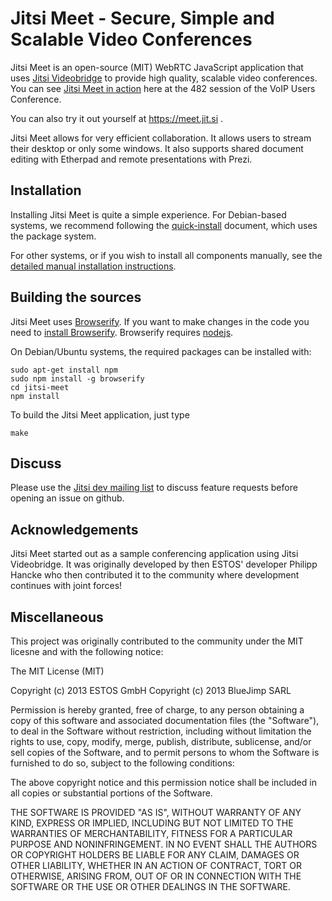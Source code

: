 Jitsi Meet - Secure, Simple and Scalable Video Conferences 
====
Jitsi Meet is an open-source (MIT) WebRTC JavaScript application that uses [Jitsi Videobridge](https://jitsi.org/videobridge) to provide high quality, scalable video conferences. You can see [Jitsi Meet in action](http://youtu.be/7vFUVClsNh0) here at the 482 session of the VoIP Users Conference.

You can also try it out yourself at https://meet.jit.si .

Jitsi Meet allows for very efficient collaboration. It allows users to stream their desktop or only some windows. It also supports shared document editing with Etherpad and remote presentations with Prezi. 

## Installation

Installing Jitsi Meet is quite a simple experience. For Debian-based systems, we recommend following the [quick-install](https://github.com/jitsi/jitsi-meet/blob/master/doc/quick-install.md) document, which uses the package system.

For other systems, or if you wish to install all components manually, see the [detailed manual installation instructions](https://github.com/jitsi/jitsi-meet/blob/master/doc/manual-install.md).

## Building the sources

Jitsi Meet uses [Browserify](http://browserify.org). If you want to make changes in the code you need to [install Browserify](http://browserify.org/#install). Browserify requires [nodejs](http://nodejs.org). 

On Debian/Ubuntu systems, the required packages can be installed with:
```
sudo apt-get install npm
sudo npm install -g browserify
cd jitsi-meet
npm install
```

To build the Jitsi Meet application, just type
```
make
```

## Discuss
Please use the [Jitsi dev mailing list](http://lists.jitsi.org/pipermail/dev/) to discuss feature requests before opening an issue on github. 

## Acknowledgements

Jitsi Meet started out as a sample conferencing application using Jitsi Videobridge. It was originally developed by then ESTOS' developer Philipp Hancke who then contributed it to the community where development continues with joint forces! 

## Miscellaneous

This project was originally contributed to the community under the MIT licesne and with the following notice:

The MIT License (MIT)

Copyright (c) 2013 ESTOS GmbH 
Copyright (c) 2013 BlueJimp SARL

Permission is hereby granted, free of charge, to any person obtaining a copy of this software and associated documentation files (the "Software"), to deal in the Software without restriction, including without limitation the rights to use, copy, modify, merge, publish, distribute, sublicense, and/or sell copies of the Software, and to permit persons to whom the Software is furnished to do so, subject to the following conditions:

The above copyright notice and this permission notice shall be included in all copies or substantial portions of the Software.

THE SOFTWARE IS PROVIDED "AS IS", WITHOUT WARRANTY OF ANY KIND, EXPRESS OR IMPLIED, INCLUDING BUT NOT LIMITED TO THE WARRANTIES OF MERCHANTABILITY, FITNESS FOR A PARTICULAR PURPOSE AND NONINFRINGEMENT. IN NO EVENT SHALL THE AUTHORS OR COPYRIGHT HOLDERS BE LIABLE FOR ANY CLAIM, DAMAGES OR OTHER LIABILITY, WHETHER IN AN ACTION OF CONTRACT, TORT OR OTHERWISE, ARISING FROM, OUT OF OR IN CONNECTION WITH THE SOFTWARE OR THE USE OR OTHER DEALINGS IN THE SOFTWARE.
